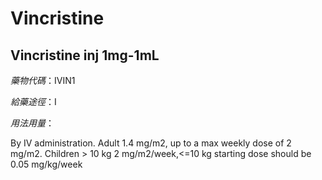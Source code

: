 # Vincristine

## Vincristine inj 1mg-1mL

*藥物代碼*：IVIN1

*給藥途徑*：I

*用法用量*：

By IV administration. Adult 1.4 mg/m2, up to a max weekly dose of 2 mg/m2. Children > 10 kg 2 mg/m2/week,<=10 kg starting dose should be 0.05 mg/kg/week

